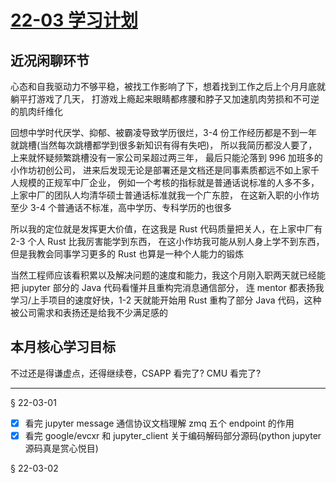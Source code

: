 # [22-03 学习计划](/2022/03/study_plan.md)

## 近况闲聊环节

心态和自我驱动力不够平稳，被找工作影响了下，想着找到工作之后上个月月底就躺平打游戏了几天，
打游戏上瘾起来眼睛都疼腰和脖子又加速肌肉劳损和不可逆的肌肉纤维化

回想中学时代厌学、抑郁、被霸凌导致学历很烂，3-4 份工作经历都是不到一年就跳槽(当然每次跳槽都学到很多新知识有得有失吧)，
所以我简历都没人要了，上来就怀疑频繁跳槽没有一家公司呆超过两三年，
最后只能沦落到 996 加班多的小作坊初创公司，
进来后发现无论是部署还是文档还是同事素质都远不如上家千人规模的正规军中厂企业，
例如一个考核的指标就是普通话说标准的人多不多，上家中厂的团队人均清华硕士普通话标准就我一个广东腔，
在这新入职的小作坊至少 3-4 个普通话不标准，高中学历、专科学历的也很多

所以我的定位就是发挥更大价值，在这我是 Rust 代码质量把关人，在上家中厂有 2-3 个人 Rust 比我厉害能学到东西，
在这小作坊我可能从别人身上学不到东西，但是我教会同事学习更多的 Rust 也算是一种个人能力的锻炼

当然工程师应该看积累以及解决问题的速度和能力，我这个月刚入职两天就已经能把 jupyter 部分的 Java 代码看懂并且重构完消息通信部分，
连 mentor 都表扬我学习/上手项目的速度好快，1-2 天就能开始用 Rust 重构了部分 Java 代码，这种被公司需求和表扬还是给我不少满足感的

## 本月核心学习目标

不过还是得谦虚点，还得继续卷，CSAPP 看完了? CMU 看完了?

---

§ 22-03-01
- [x] 看完 jupyter message 通信协议文档理解 zmq 五个 endpoint 的作用
- [x] 看完 google/evcxr 和 jupyter_client 关于编码解码部分源码(python jupyter 源码真是赏心悦目)

§ 22-03-02
